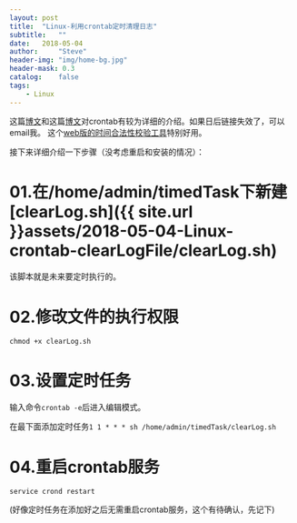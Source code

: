 ```yaml
---
layout: post
title:  "Linux-利用crontab定时清理日志"
subtitle:   ""
date:   2018-05-04
author:     "Steve"
header-img: "img/home-bg.jpg"
header-mask: 0.3
catalog:    false
tags:
    - Linux
---
```

这篇[博文](https://www.cnblogs.com/zoulongbin/p/6187238.html)和这篇[博文](https://github.com/ice7mayu/tutorial/blob/master/doc/crontab.md)对crontab有较为详细的介绍。如果日后链接失效了，可以email我。
这个[web版的时间合法性校验工具](https://crontab.guru/)特别好用。

接下来详细介绍一下步骤（没考虑重启和安装的情况）：

# 01.在/home/admin/timedTask下新建[clearLog.sh]({{ site.url }}assets/2018-05-04-Linux-crontab-clearLogFile/clearLog.sh)
该脚本就是未来要定时执行的。

# 02.修改文件的执行权限
`chmod +x clearLog.sh`

# 03.设置定时任务
输入命令`crontab -e`后进入编辑模式。

在最下面添加定时任务`1 1 * * * sh /home/admin/timedTask/clearLog.sh`

# 04.重启crontab服务
`service crond restart`

(好像定时任务在添加好之后无需重启crontab服务，这个有待确认，先记下)